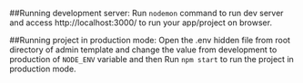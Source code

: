 ##Running development server:
Run ```nodemon``` command to run dev server and access http://localhost:3000/ to run your app/project on browser.

##Running project in production mode:
Open the .env hidden file from root directory of admin template and change the value from development to production of ```NODE_ENV``` variable and then Run ```npm start``` to run the project in production mode.